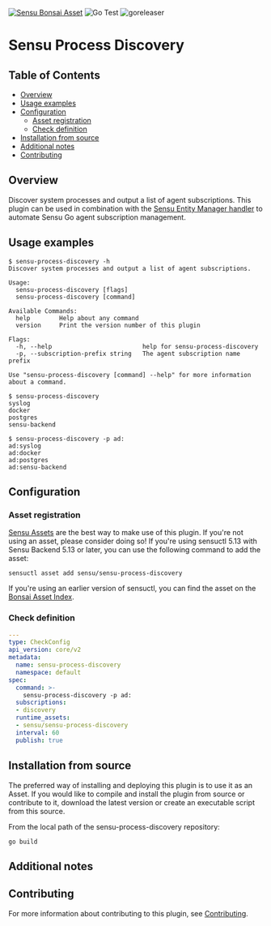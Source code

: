[![Sensu Bonsai Asset](https://img.shields.io/badge/Bonsai-Download%20Me-brightgreen.svg?colorB=89C967&logo=sensu)](https://bonsai.sensu.io/assets/sensu/sensu-process-discovery)
![Go Test](https://github.com/sensu/sensu-process-discovery/workflows/Go%20Test/badge.svg)
![goreleaser](https://github.com/sensu/sensu-process-discovery/workflows/goreleaser/badge.svg)

# Sensu Process Discovery

## Table of Contents
- [Overview](#overview)
- [Usage examples](#usage-examples)
- [Configuration](#configuration)
  - [Asset registration](#asset-registration)
  - [Check definition](#check-definition)
- [Installation from source](#installation-from-source)
- [Additional notes](#additional-notes)
- [Contributing](#contributing)

## Overview

Discover system processes and output a list of agent
subscriptions. This plugin can be used in combination with the [Sensu
Entity Manager handler](https://github.com/sensu/sensu-entity-manager)
to automate Sensu Go agent subscription management.

## Usage examples

```
$ sensu-process-discovery -h
Discover system processes and output a list of agent subscriptions.

Usage:
  sensu-process-discovery [flags]
  sensu-process-discovery [command]

Available Commands:
  help        Help about any command
  version     Print the version number of this plugin

Flags:
  -h, --help                         help for sensu-process-discovery
  -p, --subscription-prefix string   The agent subscription name prefix

Use "sensu-process-discovery [command] --help" for more information about a command.
```

```
$ sensu-process-discovery 
syslog
docker
postgres
sensu-backend
```

```
$ sensu-process-discovery -p ad:
ad:syslog
ad:docker
ad:postgres
ad:sensu-backend
```

## Configuration

### Asset registration

[Sensu Assets][10] are the best way to make use of this plugin. If you're not using an asset, please
consider doing so! If you're using sensuctl 5.13 with Sensu Backend 5.13 or later, you can use the
following command to add the asset:

```
sensuctl asset add sensu/sensu-process-discovery
```

If you're using an earlier version of sensuctl, you can find the asset on the [Bonsai Asset Index](https://bonsai.sensu.io/assets/sensu/sensu-process-discovery).

### Check definition

```yml
---
type: CheckConfig
api_version: core/v2
metadata:
  name: sensu-process-discovery
  namespace: default
spec:
  command: >-
    sensu-process-discovery -p ad:
  subscriptions:
  - discovery
  runtime_assets:
  - sensu/sensu-process-discovery
  interval: 60
  publish: true
```

## Installation from source

The preferred way of installing and deploying this plugin is to use it as an Asset. If you would
like to compile and install the plugin from source or contribute to it, download the latest version
or create an executable script from this source.

From the local path of the sensu-process-discovery repository:

```
go build
```

## Additional notes

## Contributing

For more information about contributing to this plugin, see [Contributing][1].

[1]: https://github.com/sensu/sensu-go/blob/master/CONTRIBUTING.md
[2]: https://github.com/sensu-community/sensu-plugin-sdk
[3]: https://github.com/sensu-plugins/community/blob/master/PLUGIN_STYLEGUIDE.md
[4]: https://github.com/sensu-community/check-plugin-template/blob/master/.github/workflows/release.yml
[5]: https://github.com/sensu-community/check-plugin-template/actions
[6]: https://docs.sensu.io/sensu-go/latest/reference/checks/
[7]: https://github.com/sensu-community/check-plugin-template/blob/master/main.go
[8]: https://bonsai.sensu.io/
[9]: https://github.com/sensu-community/sensu-plugin-tool
[10]: https://docs.sensu.io/sensu-go/latest/reference/assets/
